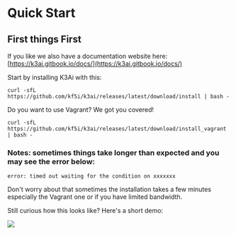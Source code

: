# Quick Start

## First things First

If you like we also have a documentation website here: [https://k3ai.gitbook.io/docs/](https://k3ai.gitbook.io/docs/)

Start by installing K3Ai with this:

```text
curl -sfL https://github.com/kf5i/k3ai/releases/latest/download/install | bash -
```

Do you want to use Vagrant? We got you covered!

```text
curl -sfL https://github.com/kf5i/k3ai/releases/latest/download/install_vagrant | bash -
```

### **Notes: sometimes things take longer than expected and you may see the error below:**

```text
error: timed out waiting for the condition on xxxxxxx
```

Don't worry about that sometimes the installation takes a few minutes especially the Vagrant one or if you have limited bandwidth.

Still curious how this looks like? Here's a short demo:

![](https://github.com/kf5i/k3ai-site/tree/ff082daef955d2d04f6a1f1705329373044f051b/.gitbook/assets/aio.gif)

